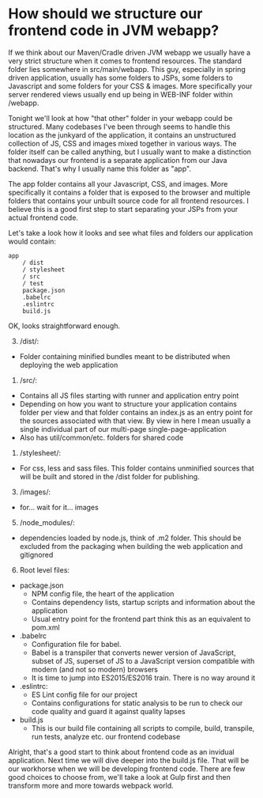 # How should we structure our frontend code in JVM webapp?

If we think about our Maven/Cradle driven JVM webapp we usually have a very
strict structure when it comes to frontend resources. The standard folder lies somewhere in src/main/webapp. This guy, especially in spring driven application, usually has some folders to JSPs, some folders to Javascript and some folders for your CSS & images. More specifically your server rendered views usually end up being in WEB-INF folder within /webapp.

Tonight we'll look at how "that other" folder in your webapp could be structured. Many codebases I've been through seems to handle this location as the junkyard of the application, it contains an unstructured collection of JS, CSS and images mixed together in various ways. The folder itself can be called anything, but I usually want to make a distinction that nowadays our frontend is a separate application from our Java backend. That's why I usually name this folder as "app".

The app folder contains all your Javascript, CSS, and images. More specifically
it contains a folder that is exposed to the browser and multiple folders that contains your unbuilt source code for all frontend resources. I believe this is a good first step to start separating your JSPs from your actual frontend code.

Let's take a look how it looks and see what files and folders our application
would contain:

```
app
    / dist
    / stylesheet
    / src
    / test
    package.json
    .babelrc
    .eslintrc
    build.js
```

OK, looks straightforward enough.


3. /dist/:
 * Folder containing minified bundles meant to be distributed when deploying the web application
1. /src/:
 * Contains all JS files starting with runner and application entry point
 * Depending on how you want to structure your application contains folder per view and that folder contains an index.js as an entry point for the sources associated with that view. By view in here I mean usually a single individual part of our multi-page single-page-application
 * Also has util/common/etc. folders for shared code
1. /stylesheet/:
 * For css, less and sass files. This folder contains unminified sources that will be built and stored in the /dist folder for publishing.
3. /images/:
 * for... wait for it... images
5. /node_modules/:
 * dependencies loaded by node.js, think of .m2 folder. This should be excluded from the packaging when building the web application and gitignored
6. Root level files:
 * package.json
    * NPM config file, the heart of the application
    * Contains dependency lists, startup scripts and information about the application
    * Usual entry point for the frontend part think this as an equivalent to pom.xml
  * .babelrc
    * Configuration file for babel.
    * Babel is a transpiler that converts newer version of JavaScript, subset of JS, superset of JS to a JavaScript version compatible with modern (and not so modern) browsers
    * It is time to jump into ES2015/ES2016 train. There is no way around it
  * .eslintrc:
    * ES Lint config file for our project
    * Contains configurations for static analysis to be run to check our code quality and guard it against quality lapses
  * build.js
    * This is our build file containing all scripts to compile, build, transpile, run tests, analyze etc. our frontend codebase


Alright, that's a good start to think about frontend code as an invidual application. Next time we will dive deeper into the build.js file. That will be our workhorse when we will be developing frontend code. There are few good choices to choose from, we'll take a look at Gulp first and then transform more and more towards webpack world.

